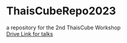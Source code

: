 # ThaisCubeRepo2023
a repository for the 2nd ThaisCube Workshop  
[Drive Link for talks](https://drive.google.com/drive/folders/1OmMgN82JdfVBdiMaXJKcaPcwKyKmMtk9?usp=sharing)

